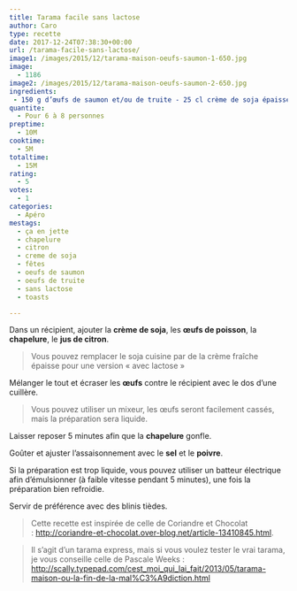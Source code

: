 ```yaml
---
title: Tarama facile sans lactose
author: Caro
type: recette
date: 2017-12-24T07:38:30+00:00
url: /tarama-facile-sans-lactose/
image1: /images/2015/12/tarama-maison-oeufs-saumon-1-650.jpg
image:
  - 1186
image2: /images/2015/12/tarama-maison-oeufs-saumon-2-650.jpg
ingredients:
 - 150 g d’œufs de saumon et/ou de truite - 25 cl crème de soja épaisse ou semi-épaisse (soja cuisine semi-épaisse par exemple) - 65 g de chapelure (4 cuillères à soupe bombées) - le jus d'un citron (5 cl) - sel, poivre - accompagnement : des blinis
quantite:
  - Pour 6 à 8 personnes
preptime:
  - 10M
cooktime:
  - 5M
totaltime:
  - 15M
rating:
  - 5
votes:
  - 1
categories:
  - Apéro
mestags:
  - ça en jette
  - chapelure
  - citron
  - creme de soja
  - fêtes
  - oeufs de saumon
  - oeufs de truite
  - sans lactose
  - toasts

---
```

Dans un récipient, ajouter la **crème de soja**, les **œufs de poisson**, la **chapelure**, le **jus de citron**.

> Vous pouvez remplacer le soja cuisine par de la crème fraîche épaisse pour une version « avec lactose »

Mélanger le tout et écraser les **œufs** contre le récipient avec le dos d&rsquo;une cuillère.

> Vous pouvez utiliser un mixeur, les œufs seront facilement cassés, mais la préparation sera liquide.

Laisser reposer 5 minutes afin que la **chapelure** gonfle.

Goûter et ajuster l&rsquo;assaisonnement avec le **sel** et le **poivre**.

Si la préparation est trop liquide, vous pouvez utiliser un batteur électrique afin d&rsquo;émulsionner (à faible vitesse pendant 5 minutes), une fois la préparation bien refroidie.

Servir de préférence avec des blinis tièdes.

> Cette recette est inspirée de celle de Coriandre et Chocolat : <a href="http://coriandre-et-chocolat.over-blog.net/article-13410845.html" target="_blank" rel="noopener">http://coriandre-et-chocolat.over-blog.net/article-13410845.html</a>.
  
> Il s&rsquo;agit d&rsquo;un tarama express, mais si vous voulez tester le vrai tarama, je vous conseille celle de Pascale Weeks : <a href="http://scally.typepad.com/cest_moi_qui_lai_fait/2013/05/tarama-maison-ou-la-fin-de-la-mal%C3%A9diction.html" target="_blank" rel="noopener">http://scally.typepad.com/cest_moi_qui_lai_fait/2013/05/tarama-maison-ou-la-fin-de-la-mal%C3%A9diction.html</a>